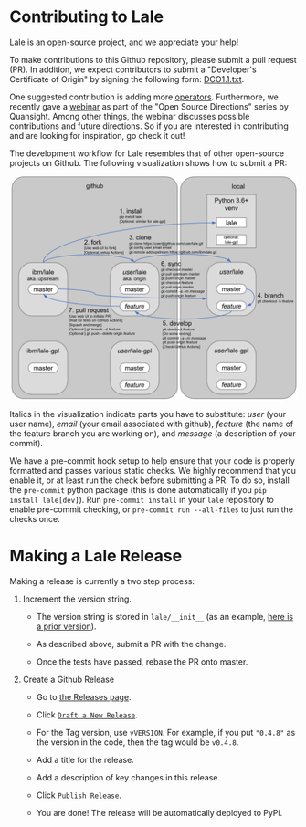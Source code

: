 # Contributing to Lale

Lale is an open-source project, and we appreciate your help!

To make contributions to this Github repository, please submit a pull
request (PR). In addition, we expect contributors to submit a
"Developer's Certificate of Origin" by signing the following form:
[DCO1.1.txt](https://github.com/IBM/lale/blob/master/DCO1.1.txt).

One suggested contribution is adding more
[operators](https://nbviewer.jupyter.org/github/IBM/lale/blob/master/examples/docs_new_operators.ipynb).
Furthermore, we recently gave a
[webinar](https://www.youtube.com/watch?v=szXkof_IiGc) as part of the
"Open Source Directions" series by Quansight. Among other things, the
webinar discusses possible contributions and future directions. So if
you are interested in contributing and are looking for inspiration, go
check it out!

The development workflow for Lale resembles that of other open-source
projects on Github. The following visualization shows how to submit a
PR:

<img src="https://github.com/IBM/lale/raw/master/docs/img/repositories.png" alt="development workflow"/>

Italics in the visualization indicate parts you have to substitute:
*user* (your user name), *email* (your email associated with github),
*feature* (the name of the feature branch you are working on), and
*message* (a description of your commit).

We have a pre-commit hook setup to help ensure that your code is properly formatted
and passes various static checks.  We highly recommend that you enable it, or at least run the check
before submitting a PR.  To do so, install the `pre-commit` python package (this is done automatically if you `pip install lale[dev]`).  Run `pre-commit install` in your `lale` repository to enable pre-commit checking, or `pre-commit run --all-files` to just run the checks once.

# Making a Lale Release

Making a release is currently a two step process:

1. Increment the version string.
    * The version string is stored in `lale/__init__` (as an example, [here is a prior version](https://github.com/IBM/lale/blob/b576449a3096847bab4962ab733d3c185a9afefc/lale/__init__.py#L17)).

    * As described above, submit a PR with the change.

    * Once the tests have passed, rebase the PR onto master.

2. Create a Github Release
    * Go to [the Releases page](https://github.com/IBM/lale/releases).

    * Click [`Draft a New Release`](https://github.com/IBM/lale/releases/new).

    * For the Tag version, use `vVERSION`. For example, if you put `"0.4.8"` as the version in the code, then the tag would be `v0.4.8`.

    * Add a title for the release.

    * Add a description of key changes in this release.

    * Click `Publish Release`.

    * You are done!  The release will be automatically deployed to PyPi.

